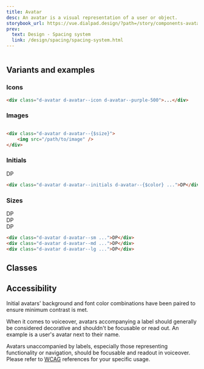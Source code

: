 ```yaml
---
title: Avatar
desc: An avatar is a visual representation of a user or object.
storybook_url: https://vue.dialpad.design/?path=/story/components-avatar--default
prev:
  text: Design - Spacing system
  link: /design/spacing/spacing-system.html
---
```


<code-well-header>
  <div class="d-avatar d-avatar--md d-avatar--icon d-avatar--purple-500">
    <img src="/assets/images/person.png" alt=""/>
  </div>
</code-well-header>

<component-combinator component-name="DtAvatar" />

[//]: # (## Usage)
[//]: # (Lorem ipsum dolor sit amet, consectetur adipiscing elit. Morbi massa ante, tempus vitae lacus id, luctus tristique lorem. Mauris feugiat massa ex, id aliquet mi tempor non. Curabitur non tristique lectus. Fusce ut nisl non diam dignissim viverra. In posuere dui arcu, sed eleifend massa faucibus sed. Phasellus quis leo vitae erat pellentesque venenatis id vitae lectus. Suspendisse convallis, metus a congue tincidunt, velit sem tincidunt dui, eget auctor ipsum ipsum in ex. Nullam lobortis, mauris vel vestibulum rutrum, lorem elit vehicula est, nec viverra ante erat nec dolor. Proin at placerat tortor. Nam ullamcorper metus et eros porta, at lacinia leo scelerisque. Curabitur finibus sollicitudin odio tempor finibus. Donec lobortis metus vitae mollis gravida.)

## Variants and examples

### Icons

<code-well-header>
    <div class="d-avatar d-avatar--md d-avatar--icon d-avatar--purple-500">
        <IconGroup/>
    </div>
</code-well-header>

```html
<div class="d-avatar d-avatar--icon d-avatar--purple-500">...</div>
```

### Images

<code-well-header>
    <div class="d-avatar d-avatar--md d-avatar--icon d-avatar--purple-500">
        <img src="/assets/images/person.png" alt=""/>
    </div>
</code-well-header>

```html
<div class="d-avatar d-avatar--{$size}">
    <img src="/path/to/image" />
</div>
```

### Initials

<code-well-header>
    <div class="d-w100p d-fl-col4 d-flg4 d-fw-wrap d-jc-space-between">
        <div v-for="color in colors" class="d-d-fl d-fl-center d-mb8">
            <div class="d-avatar d-avatar--md d-avatar--initials" :class="color">DP</div>
        </div>
    </div>
</code-well-header>

```html
<div class="d-avatar d-avatar--initials d-avatar--{$color} ...">DP</div>
```

### Sizes

<code-well-header>
    <div class="d-d-inline-flex d-ai-center d-flow8">
        <div class="d-avatar d-avatar--sm d-avatar--purple-500 d-avatar--initials d-mb8">DP</div>
        <div class="d-avatar d-avatar--md d-avatar--purple-500 d-avatar--initials d-mb8">DP</div>
        <div class="d-avatar d-avatar--lg d-avatar--purple-500 d-avatar--initials d-mb8">DP</div>
    </div>
</code-well-header>

```html
<div class="d-avatar d-avatar--sm ...">DP</div>
<div class="d-avatar d-avatar--md ...">DP</div>
<div class="d-avatar d-avatar--lg ...">DP</div>
```

## Classes

<component-class-table component-name="avatar"></component-class-table>

## Accessibility

Initial avatars' background and font color combinations have been paired to ensure minimum contrast is met.

When it comes to voiceover, avatars accompanying a label should generally be considered decorative and shouldn't be
focusable or read out. An example is a user's avatar next to their name.

Avatars unaccompanied by labels, especially those representing functionality or navigation, should be focusable and
readout in voiceover. Please refer
to [WCAG](https://www.w3.org/WAI/tutorials/images/decorative) references for
your specific usage.

<script setup>
import IconGroup from "@svgIcons/IconGroup.vue";
import { colors } from '@data/avatar.json';
</script>
